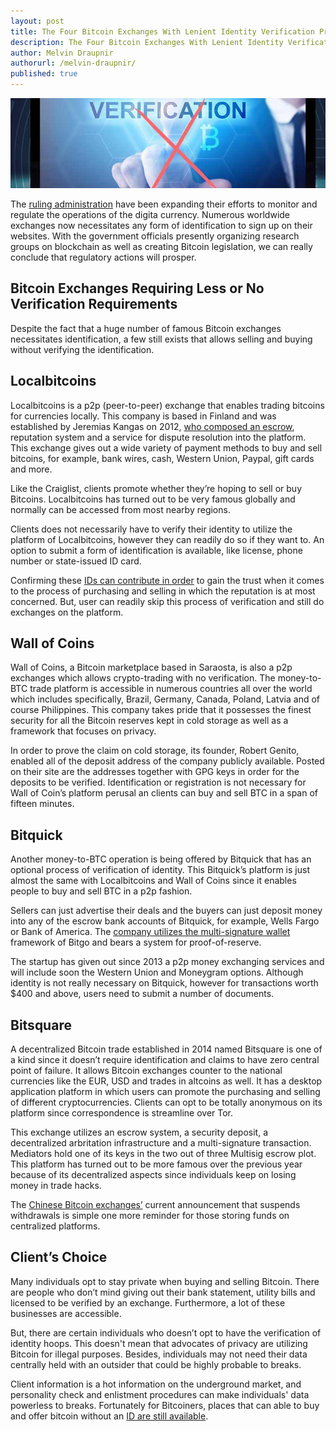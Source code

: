 ```yaml
---
layout: post
title: The Four Bitcoin Exchanges With Lenient Identity Verification Process
description: The Four Bitcoin Exchanges With Lenient Identity Verification Process
author: Melvin Draupnir
authorurl: /melvin-draupnir/
published: true
---
```


<center><img src="/images/bitcoin-no-verification.jpg" alt="bitcoin no verification" /></center>

The <a href="/wordpress-bitcoin-payment-gateway-plugin-from-spectrocoin/">ruling administration</a> have been expanding their efforts to monitor and regulate the operations of the digita currency. Numerous worldwide exchanges now necessitates any form of identification to sign up on their websites. With the government officials presently organizing research groups on blockchain as well as creating Bitcoin legislation, we can really conclude that regulatory actions will prosper. 
 
## Bitcoin Exchanges Requiring Less or No Verification Requirements

Despite the fact that a huge number of famous Bitcoin exchanges necessitates identification, a few still exists that allows selling and buying without verifying the identification. 
 
## Localbitcoins
 
Localbitcoins is a p2p (peer-to-peer) exchange that enables trading bitcoins for currencies locally. This company is based in Finland and was established by Jeremias Kangas on 2012, <a href="/woocommerce-integration-to-your-wordpress-website-with-spectrocoin/">who composed an escrow</a>, reputation system and a service for dispute resolution into the platform. This exchange gives out a wide variety of payment methods to buy and sell bitcoins, for example, bank wires, cash, Western Union, Paypal, gift cards and more. 

Like the Craiglist, clients promote whether they’re hoping to sell or buy Bitcoins. Localbitcoins has turned out to be very famous globally and normally can be accessed from most nearby regions. 
 
Clients does not necessarily have to verify their identity to utilize the platform of Localbitcoins, however they can readily do so if they want to. An option to submit a form of identification is available, like license, phone number or state-issued ID card. 

Confirming these <a href="/whmcs-bitcoin-merchant-payment-gateway-by-spectrocoin/">IDs can contribute in order</a> to gain the trust when it comes to the process of purchasing and selling in which the reputation is at most concerned. But, user can readily skip this process of verification and still do exchanges on the platform.
 
## Wall of Coins
 
Wall of Coins, a Bitcoin marketplace based in Saraosta, is also a p2p exchanges which allows crypto-trading with no verification. The money-to-BTC trade platform is accessible in numerous countries all over the world which includes specifically, Brazil, Germany, Canada, Poland, Latvia and of course Philippines. This company takes pride that it possesses the finest security for all the Bitcoin reserves kept in cold storage as well as a framework that focuses on privacy. 
 
In order to prove the claim on cold storage, its founder, Robert Genito, enabled all of the deposit address of the company publicly available. Posted on their site are the addresses together with GPG keys in order for the deposits to be verified. Identification or registration is not necessary for Wall of Coin’s platform perusal an clients can buy and sell BTC in a span of fifteen minutes. 
 
## Bitquick
 
Another money-to-BTC operation is being offered by Bitquick that has an optional process of verification of identity. This Bitquick’s platform is just almost the same with Localbitcoins and Wall of Coins since it enables people to buy and sell BTC in a p2p fashion. 

Sellers can just advertise their deals and the buyers can just deposit money into any of the escrow bank accounts of Bitquick, for example, Wells Fargo or Bank of America. The <a href="/prestashop-bitcoin-module-merchant-by-spectrocoin/">company utilizes the multi-signature wallet</a> framework of Bitgo and bears a system for proof-of-reserve. 

The startup has given out since 2013 a p2p money exchanging services and will include soon the Western Union and Moneygram options. Although identity is not really necessary on Bitquick, however for transactions worth $400 and above, users need to submit a number of documents. 
 
## Bitsquare
 
A decentralized Bitcoin trade established in 2014 named Bitsquare is one of a kind since it doesn’t require identification and claims to have zero central point of failure. It allows Bitcoin exchanges counter to the national currencies like the EUR, USD and trades in altcoins as well. It has a desktop application platform in which users can promote the purchasing and selling of different cryptocurrencies. Clients can opt to be totally anonymous on its platform since correspondence is streamline over Tor. 
 
This exchange utilizes an escrow system, a security deposit, a decentralized arbritation infrastructure and a multi-signature transaction. Mediators hold one of its keys in the two out of three Multisig escrow plot. This platform has turned out to be more famous over the previous year because of its decentralized aspects since individuals keep on losing money in trade hacks. 

The <a href="/opencart-bitcoin-merchant-extension-by-spectrocoin/">Chinese Bitcoin exchanges’</a> current announcement that suspends withdrawals is simple one more reminder for those storing funds on centralized platforms. 
 
## Client’s Choice
 
Many individuals opt to stay private when buying and selling Bitcoin. There are people who don’t mind giving out their bank statement, utility bills and licensed to be verified by an exchange. Furthermore, a lot of these businesses are accessible. 
 
But, there are certain individuals who doesn’t opt to have the verification of identity hoops. This doesn't mean that advocates of privacy are utilizing Bitcoin for illegal purposes. Besides, individuals may not need their data centrally held with an outsider that could be highly probable to breaks. 

Client information is a hot information on the underground market, and personality check and enlistment procedures can make individuals' data powerless to breaks. Fortunately for Bitcoiners, places that can able to buy and offer bitcoin without an <a href="/magento-bitcoin-payment-gateway-plugin-integration-by-spectrocoin/">ID are still available</a>.
